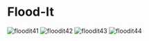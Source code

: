 # Flood-It

![floodit41](https://dongwoo1005.github.io/floodit4_1.JPG)
![floodit42](https://dongwoo1005.github.io/floodit4_2.JPG)
![floodit43](https://dongwoo1005.github.io/floodit4_3.JPG)
![floodit44](https://dongwoo1005.github.io/floodit4_4.JPG)

